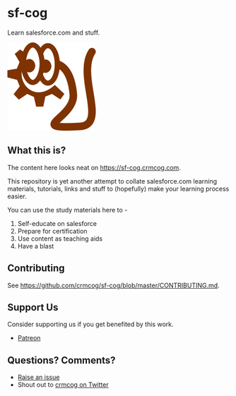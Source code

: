 # sf-cog

Learn salesforce.com and stuff.

![sf-cog-logo](./docs/.vuepress/public/images/sf-cog_logo.png)

## What this is?

The content here looks neat on https://sf-cog.crmcog.com.

This repository is yet another attempt to collate salesforce.com learning materials, tutorials, links and stuff to (hopefully) make your learning process easier.

You can use the study materials here to -

1. Self-educate on salesforce
1. Prepare for certification
1. Use content as teaching aids
1. Have a blast

## Contributing

See https://github.com/crmcog/sf-cog/blob/master/CONTRIBUTING.md.

## Support Us

Consider supporting us if you get benefited by this work.

- [Patreon](https://patreon.com/crmcog)

## Questions? Comments?

- [Raise an issue](https://github.com/crmcog/sf-cog/issues)
- Shout out to [crmcog on Twitter](https://twitter.com/crmcog)
